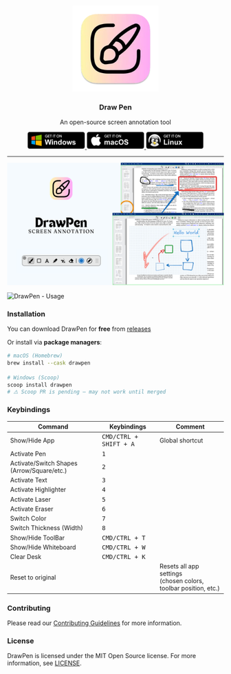 <p align="center">
  <img src="https://github.com/DmytroVasin/DrawPen/blob/main/assets/static/icon.png?raw=true" height="200">
  <h3 align="center">Draw Pen</h3>
  <p align="center">An open-source screen annotation tool<p>
</p>

<p align="center">
  <a href='https://github.com/DmytroVasin/DrawPen/releases/latest/download/DrawPen-0.0.28.Setup.exe'>
    <img alt='Get it on Windows' width="134px" src='https://github.com/DmytroVasin/DrawPen/blob/main/assets/static/BadgeWindows.png?raw=true'/>
  </a>
  <a href='https://github.com/DmytroVasin/DrawPen/releases/latest/download/DrawPen-0.0.28-arm64.dmg'>
    <img alt='Get it on macOS' width="134px" src='https://github.com/DmytroVasin/DrawPen/blob/main/assets/static/BadgeMacOS.png?raw=true'/>
  </a>
  <a href='https://github.com/DmytroVasin/DrawPen/releases/latest/download/drawpen_0.0.28_amd64.deb'>
    <img alt='Get it on Linux' width="134px" src='https://github.com/DmytroVasin/DrawPen/blob/main/assets/static/BadgeLinux.png?raw=true'/>
  </a>
</p>

---

![DrawPen](https://github.com/DmytroVasin/DrawPen/blob/main/assets/static/main.png?raw=true)

![DrawPen - Usage](https://github.com/DmytroVasin/DrawPen/blob/main/assets/static/main.gif?raw=true)

### Installation

You can download DrawPen for **free** from [releases](https://github.com/DmytroVasin/DrawPen/releases)

Or install via **package managers**:

```bash
# macOS (Homebrew)
brew install --cask drawpen

# Windows (Scoop)
scoop install drawpen
# ⚠️ Scoop PR is pending — may not work until merged
```

### Keybindings

| Command                                 | Keybindings                                                  | Comment |
| --------------------------------------- | ------------------------------------------------------------ | - |
| Show/Hide App                           | <kbd>CMD/CTRL + SHIFT + A</kbd> | Global shortcut |
| Activate Pen                            | <kbd>1</kbd> | |
| Activate/Switch Shapes (Arrow/Square/etc.)   | <kbd>2</kbd> | |
| Activate Text                           | <kbd>3</kbd> | |
| Activate Highlighter                    | <kbd>4</kbd> | |
| Activate Laser                          | <kbd>5</kbd> | |
| Activate Eraser                         | <kbd>6</kbd> | |
| Switch Color                            | <kbd>7</kbd> | |
| Switch Thickness (Width)                | <kbd>8</kbd> | |
| Show/Hide ToolBar                       | <kbd>CMD/CTRL + T</kbd> | |
| Show/Hide Whiteboard                    | <kbd>CMD/CTRL + W</kbd> | |
| Clear Desk                              | <kbd>CMD/CTRL + K</kbd> | |
| Reset to original                       | | Resets all app settings <br /> (chosen colors, toolbar position, etc.)  |

### Contributing

Please read our [Contributing Guidelines](CONTRIBUTING.md) for more information.

### License

DrawPen is licensed under the MIT Open Source license.
For more information, see [LICENSE](LICENSE).
